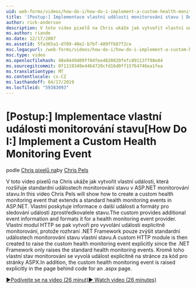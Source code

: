 ```yaml
---
uid: web-forms/videos/how-do-i/how-do-i-implement-a-custom-health-monitoring-event
title: '[Postup:] Implementace vlastní události monitorování stavu | Dokumentace Microsoftu'
author: rick-anderson
description: V toto video pixelů na Chris ukáže jak vytvořit vlastní události, která rozšiřuje standardní událostech monitorování stavu v ASP.NET monitorování stavu. Vlastní pro...
ms.author: riande
ms.date: 12/17/2007
ms.assetid: 5fa365a1-d709-40e2-b7bf-489ff687f2ce
msc.legacyurl: /web-forms/videos/how-do-i/how-do-i-implement-a-custom-health-monitoring-event
msc.type: video
ms.openlocfilehash: 48e0449d09ff0dfee4820820fefc89113ff98e84
ms.sourcegitcommit: 0f1119340e4464720cfd16d0ff15764746ea1fea
ms.translationtype: MT
ms.contentlocale: cs-CZ
ms.lasthandoff: 04/17/2019
ms.locfileid: "59383093"
---
```

# <a name="how-do-i-implement-a-custom-health-monitoring-event"></a><span data-ttu-id="34efc-104">[Postup:] Implementace vlastní události monitorování stavu</span><span class="sxs-lookup"><span data-stu-id="34efc-104">[How Do I:] Implement a Custom Health Monitoring Event</span></span>

<span data-ttu-id="34efc-105">podle [Chris pixelů na](https://twitter.com/chrispels)</span><span class="sxs-lookup"><span data-stu-id="34efc-105">by [Chris Pels](https://twitter.com/chrispels)</span></span>

<span data-ttu-id="34efc-106">V toto video pixelů na Chris ukáže jak vytvořit vlastní události, která rozšiřuje standardní událostech monitorování stavu v ASP.NET monitorování stavu.</span><span class="sxs-lookup"><span data-stu-id="34efc-106">In this video Chris Pels will show how to create a custom health monitoring event that extends a standard health monitoring events in ASP.NET.</span></span> <span data-ttu-id="34efc-107">Vlastní poskytuje informace o další události a formáty pro sledování událostí zprostředkovatele stavu.</span><span class="sxs-lookup"><span data-stu-id="34efc-107">The custom provides additional event information and formats it for a health monitoring event provider.</span></span> <span data-ttu-id="34efc-108">Vlastní modul HTTP se pak vytvoří pro vyvolání události explicitně monitorování, protože rozhraní .NET Framework pouze zvýšit standardní událostech monitorování stavu vlastní stavu.</span><span class="sxs-lookup"><span data-stu-id="34efc-108">A custom HTTP module is then created to raise the custom health monitoring event explicitly since the .NET Framework only raises the standard health monitoring events.</span></span> <span data-ttu-id="34efc-109">Kromě toho vlastní stav monitorování se vyvolá událost explicitně na stránce za kód pro stránky ASPX.</span><span class="sxs-lookup"><span data-stu-id="34efc-109">In addition, the custom health monitoring event is raised explicitly in the page behind code for an .aspx page.</span></span>

[<span data-ttu-id="34efc-110">&#9654;Podívejte se na video (26 minut)</span><span class="sxs-lookup"><span data-stu-id="34efc-110">&#9654; Watch video (26 minutes)</span></span>](https://channel9.msdn.com/Blogs/ASP-NET-Site-Videos/how-do-i-implement-a-custom-health-monitoring-event)
